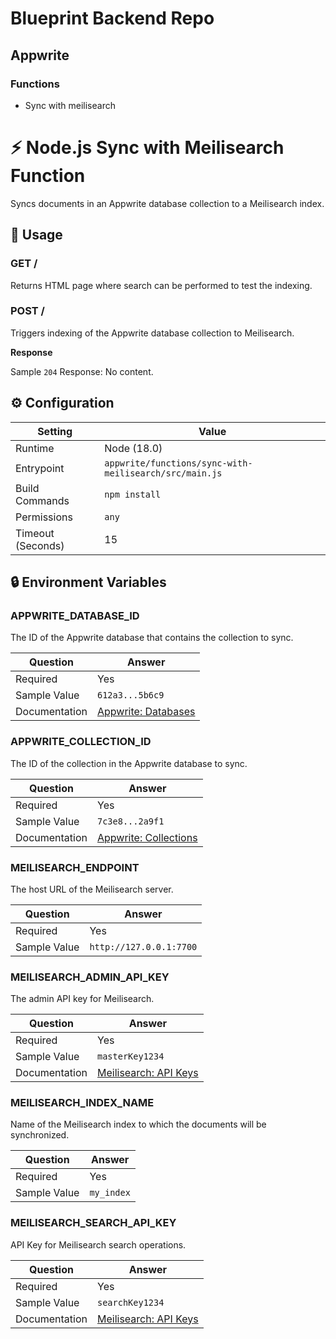 # Blueprint Backend Repo

## Appwrite

### Functions

- Sync with meilisearch
# ⚡ Node.js Sync with Meilisearch Function

Syncs documents in an Appwrite database collection to a Meilisearch index.

## 🧰 Usage

### GET /

Returns HTML page where search can be performed to test the indexing.

### POST /

Triggers indexing of the Appwrite database collection to Meilisearch.

**Response**

Sample `204` Response: No content.

## ⚙️ Configuration

| Setting           | Value                                                  |
| ----------------- |--------------------------------------------------------|
| Runtime           | Node (18.0)                                            |
| Entrypoint        | `appwrite/functions/sync-with-meilisearch/src/main.js` |
| Build Commands    | `npm install`                                          |
| Permissions       | `any`                                                  |
| Timeout (Seconds) | 15                                                     |

## 🔒 Environment Variables

### APPWRITE_DATABASE_ID

The ID of the Appwrite database that contains the collection to sync.

| Question      | Answer                                                    |
| ------------- | --------------------------------------------------------- |
| Required      | Yes                                                       |
| Sample Value  | `612a3...5b6c9`                                           |
| Documentation | [Appwrite: Databases](https://appwrite.io/docs/databases) |

### APPWRITE_COLLECTION_ID

The ID of the collection in the Appwrite database to sync.

| Question      | Answer                                                                           |
| ------------- | -------------------------------------------------------------------------------- |
| Required      | Yes                                                                              |
| Sample Value  | `7c3e8...2a9f1`                                                                  |
| Documentation | [Appwrite: Collections](https://appwrite.io/docs/products/databases/collections) |

### MEILISEARCH_ENDPOINT

The host URL of the Meilisearch server.

| Question     | Answer                  |
| ------------ | ----------------------- |
| Required     | Yes                     |
| Sample Value | `http://127.0.0.1:7700` |

### MEILISEARCH_ADMIN_API_KEY

The admin API key for Meilisearch.

| Question      | Answer                                                                   |
| ------------- | ------------------------------------------------------------------------ |
| Required      | Yes                                                                      |
| Sample Value  | `masterKey1234`                                                          |
| Documentation | [Meilisearch: API Keys](https://docs.meilisearch.com/reference/api/keys) |

### MEILISEARCH_INDEX_NAME

Name of the Meilisearch index to which the documents will be synchronized.

| Question     | Answer     |
| ------------ | ---------- |
| Required     | Yes        |
| Sample Value | `my_index` |

### MEILISEARCH_SEARCH_API_KEY

API Key for Meilisearch search operations.

| Question      | Answer                                                                   |
| ------------- | ------------------------------------------------------------------------ |
| Required      | Yes                                                                      |
| Sample Value  | `searchKey1234`                                                          |
| Documentation | [Meilisearch: API Keys](https://docs.meilisearch.com/reference/api/keys) |

